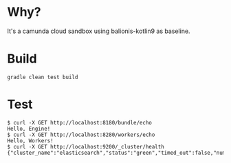 # Why?
It's a camunda cloud sandbox using balionis-kotlin9 as baseline.

# Build
```
gradle clean test build
```

# Test
```
$ curl -X GET http://localhost:8180/bundle/echo
Hello, Engine!
$ curl -X GET http://localhost:8280/workers/echo
Hello, Workers! 
$ curl -X GET http://localhost:9200/_cluster/health
{"cluster_name":"elasticsearch","status":"green","timed_out":false,"number_of_nodes":1,...
```
